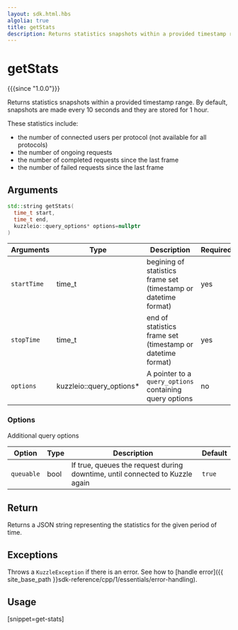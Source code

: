 ```yaml
---
layout: sdk.html.hbs
algolia: true
title: getStats
description: Returns statistics snapshots within a provided timestamp range.
---
```


# getStats

{{{since "1.0.0"}}}

Returns statistics snapshots within a provided timestamp range.
By default, snapshots are made every 10 seconds and they are stored for 1 hour.

These statistics include:

* the number of connected users per protocol (not available for all protocols)
* the number of ongoing requests
* the number of completed requests since the last frame
* the number of failed requests since the last frame

## Arguments

```cpp
std::string getStats(
  time_t start,
  time_t end,
  kuzzleio::query_options* options=nullptr
)
```

| Arguments | Type          | Description                                             | Required |
| --------- | ------------- | ------------------------------------------------------- | -------- |
| `startTime` | time_t                   | begining of statistics frame set (timestamp or datetime format) | yes       |
| `stopTime`  | time_t                   | end of statistics frame set (timestamp or datetime format)      | yes       |
| `options`   | kuzzleio::query_options* | A pointer to a `query_options` containing query options           |  no       |

### **Options**

Additional query options

| Option     | Type   | Description                       | Default |
| ---------- | ------- | --------------------------------- | ------- |
| `queuable` | bool | If true, queues the request during downtime, until connected to Kuzzle again | `true`  |

## Return
Returns a JSON string representing the statistics for the given period of time.

## Exceptions

Throws a `KuzzleException` if there is an error. See how to [handle error]({{ site_base_path }}sdk-reference/cpp/1/essentials/error-handling).

## Usage

[snippet=get-stats]
